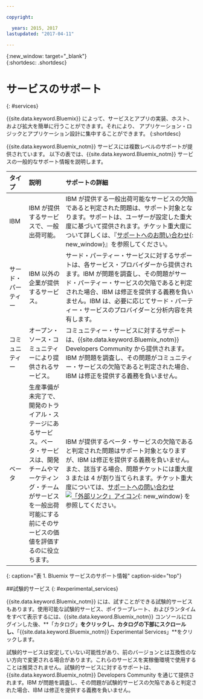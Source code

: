 ```yaml
---

copyright:

  years: 2015, 2017
lastupdated: "2017-04-11"

---
```


{:new_window: target="_blank"}  
{:shortdesc: .shortdesc}


# サービスのサポート
{: #services}

{{site.data.keyword.Bluemix}} によって、サービスとアプリの実装、ホスト、および拡大を簡単に行うことができます。それにより、
アプリケーション・ロジックとアプリケーション設計に集中することができます。
{:shortdesc}

{{site.data.keyword.Bluemix_notm}} サービスには複数レベルのサポートが提供されています。
以下の表では、{{site.data.keyword.Bluemix_notm}} サービスの一般的なサポート情報を説明します。

|タイプ 	|説明	|サポートの詳細|
|:------|:--------------|:--------------|
|IBM	|IBM が提供するサービスで、一般出荷可能。	|IBM が提供する一般出荷可能なサービスの欠陥であると判定された問題は、サポート対象となります。サポートは、ユーザーが設定した重大度に基づいて提供されます。チケット重大度について詳しくは、『[サポートへのお問い合わせ](/docs/support/index.html#contacting-bluemix-support){: new_window}』を参照してください。|
|サード・パーティー	|IBM 以外の企業が提供するサービス。	|サード・パーティー・サービスに対するサポートは、各サービス・プロバイダーから提供されます。IBM が問題を調査し、その問題がサード・パーティー・サービスの欠陥であると判定された場合、IBM は修正を提供する義務を負いません。IBM は、必要に応じてサード・パーティー・サービスのプロバイダーと分析内容を共有します。|
|コミュニティー	|オープン・ソース・コミュニティーにより提供されるサービス。	|コミュニティー・サービスに対するサポートは、{{site.data.keyword.Bluemix_notm}} Developers Community から提供されます。IBM が問題を調査し、その問題がコミュニティー・サービスの欠陥であると判定された場合、IBM は修正を提供する義務を負いません。|
|ベータ	|生産準備が未完了で、開発のトライアル・ステージにあるサービス。ベータ・サービスは、開発チームやマーケティング・チームがサービスを一般出荷可能にする前にそのサービスの価値を評価するのに役立ちます。	|IBM が提供するベータ・サービスの欠陥であると判定された問題はサポート対象となりますが、IBM は修正を提供する義務を負いません。また、該当する場合、問題チケットには重大度 3 または 4 が割り当てられます。チケット重大度については、[サポートへの問い合わせ ![「外部リンク」アイコン](../icons/launch-glyph.svg "「外部リンク」アイコン")](/docs/support/index.html#contacting-bluemix-support){: new_window} を参照してください。|
{: caption="表 1. Bluemix サービスのサポート情報" caption-side="top"}


##試験的サービス
{: #experimental_services}

{{site.data.keyword.Bluemix_notm}} には、試すことができる試験的サービスもあります。使用可能な試験的サービス、ボイラープレート、およびランタイムをすべて表示するには、{{site.data.keyword.Bluemix_notm}} コンソールにログインした後、**「カタログ」**をクリックし、カタログの下部にスクロールし、**「{{site.data.keyword.Bluemix_notm}} Experimental Services」**をクリックします。

試験的サービスは安定していない可能性があり、前のバージョンとは互換性のない方向で変更される場合があります。これらのサービスを実稼働環境で使用することは推奨されません。試験的サービスに対するサポートは、{{site.data.keyword.Bluemix_notm}} Developers Community を通じて提供されます。IBM が問題を調査し、その問題が試験的サービスの欠陥であると判定された場合、IBM は修正を提供する義務を負いません。
